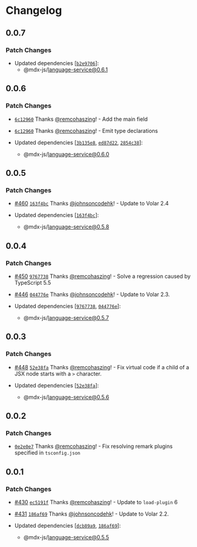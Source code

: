 # Changelog

## 0.0.7

### Patch Changes

- Updated dependencies [[`b2e9706`](https://github.com/mdx-js/mdx-analyzer/commit/b2e970609b7c3cf8516d62ca78c43f24d993cdba)]:
  - @mdx-js/language-service@0.6.1

## 0.0.6

### Patch Changes

- [`6c12960`](https://github.com/mdx-js/mdx-analyzer/commit/6c129606addae4885830f04ba1e18e50fc8b58c6) Thanks [@remcohaszing](https://github.com/remcohaszing)! - Add the main field

- [`6c12960`](https://github.com/mdx-js/mdx-analyzer/commit/6c129606addae4885830f04ba1e18e50fc8b58c6) Thanks [@remcohaszing](https://github.com/remcohaszing)! - Emit type declarations

- Updated dependencies [[`3b135e8`](https://github.com/mdx-js/mdx-analyzer/commit/3b135e82607f0d5d19f9cf27e6bb465543c7c841), [`ed87d22`](https://github.com/mdx-js/mdx-analyzer/commit/ed87d226bdc18afb60332bc55f0fd687efd98d42), [`2854c38`](https://github.com/mdx-js/mdx-analyzer/commit/2854c38ceaf9202a9a3aa5ae33e50ca2a8c41f1e)]:
  - @mdx-js/language-service@0.6.0

## 0.0.5

### Patch Changes

- [#460](https://github.com/mdx-js/mdx-analyzer/pull/460) [`163f4bc`](https://github.com/mdx-js/mdx-analyzer/commit/163f4bc8368122fb97ff1d7c7a52f9edecd265a8) Thanks [@johnsoncodehk](https://github.com/johnsoncodehk)! - Update to Volar 2.4

- Updated dependencies [[`163f4bc`](https://github.com/mdx-js/mdx-analyzer/commit/163f4bc8368122fb97ff1d7c7a52f9edecd265a8)]:
  - @mdx-js/language-service@0.5.8

## 0.0.4

### Patch Changes

- [#450](https://github.com/mdx-js/mdx-analyzer/pull/450) [`9767738`](https://github.com/mdx-js/mdx-analyzer/commit/976773851618fcc2018671d56d7902216873ceb6) Thanks [@remcohaszing](https://github.com/remcohaszing)! - Solve a regression caused by TypeScript 5.5

- [#446](https://github.com/mdx-js/mdx-analyzer/pull/446) [`044776e`](https://github.com/mdx-js/mdx-analyzer/commit/044776e8e156cb5fd42e4f016215b9eefec894bd) Thanks [@johnsoncodehk](https://github.com/johnsoncodehk)! - Update to Volar 2.3.

- Updated dependencies [[`9767738`](https://github.com/mdx-js/mdx-analyzer/commit/976773851618fcc2018671d56d7902216873ceb6), [`044776e`](https://github.com/mdx-js/mdx-analyzer/commit/044776e8e156cb5fd42e4f016215b9eefec894bd)]:
  - @mdx-js/language-service@0.5.7

## 0.0.3

### Patch Changes

- [#448](https://github.com/mdx-js/mdx-analyzer/pull/448) [`52e38fa`](https://github.com/mdx-js/mdx-analyzer/commit/52e38fad3d1062eabb4ec19580e805cb889f79bb) Thanks [@remcohaszing](https://github.com/remcohaszing)! - Fix virtual code if a child of a JSX node starts with a `>` character.

- Updated dependencies [[`52e38fa`](https://github.com/mdx-js/mdx-analyzer/commit/52e38fad3d1062eabb4ec19580e805cb889f79bb)]:
  - @mdx-js/language-service@0.5.6

## 0.0.2

### Patch Changes

- [`0e2e0e7`](https://github.com/mdx-js/mdx-analyzer/commit/0e2e0e7f373eda12a38af0a7ab3b3f816efffdd4) Thanks [@remcohaszing](https://github.com/remcohaszing)! - Fix resolving remark plugins specified in `tsconfig.json`

## 0.0.1

### Patch Changes

- [#430](https://github.com/mdx-js/mdx-analyzer/pull/430) [`ec5191f`](https://github.com/mdx-js/mdx-analyzer/commit/ec5191ff203032fd966ac01bb8ef375d8edb9756) Thanks [@remcohaszing](https://github.com/remcohaszing)! - Update to `load-plugin` 6

- [#431](https://github.com/mdx-js/mdx-analyzer/pull/431) [`186af69`](https://github.com/mdx-js/mdx-analyzer/commit/186af697b6244f2d3fac0707570c4753d925dd42) Thanks [@johnsoncodehk](https://github.com/johnsoncodehk)! - Update to Volar 2.2.

- Updated dependencies [[`dcb89a9`](https://github.com/mdx-js/mdx-analyzer/commit/dcb89a9202449b28ae1cfb079b3f82ec9ba41afc), [`186af69`](https://github.com/mdx-js/mdx-analyzer/commit/186af697b6244f2d3fac0707570c4753d925dd42)]:
  - @mdx-js/language-service@0.5.5
